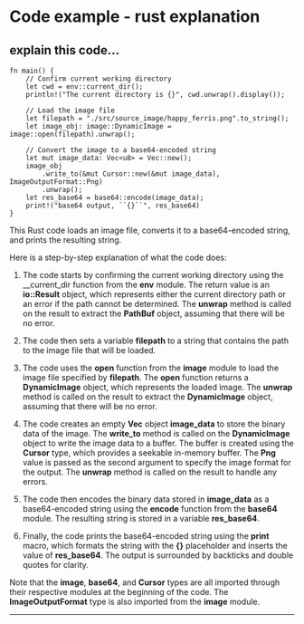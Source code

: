 # Code example - rust explanation

## explain this code...

```
fn main() {
    // Confirm current working directory
    let cwd = env::current_dir();
    println!("The current directory is {}", cwd.unwrap().display());

    // Load the image file
    let filepath = "./src/source_image/happy_ferris.png".to_string();
    let image_obj: image::DynamicImage = image::open(filepath).unwrap();

    // Convert the image to a base64-encoded string
    let mut image_data: Vec<u8> = Vec::new();
    image_obj
        .write_to(&mut Cursor::new(&mut image_data), ImageOutputFormat::Png)
        .unwrap();
    let res_base64 = base64::encode(image_data);
    print!("base64 output, ``{}``", res_base64)
}
```

This Rust code loads an image file, converts it to a base64-encoded string, and prints the resulting string.

Here is a step-by-step explanation of what the code does:

1. The code starts by confirming the current working directory using the __current_dir function from the __env__ module. The return value is an __io::Result<PathBuf>__ object, which represents either the current directory path or an error if the path cannot be determined. The __unwrap__ method is called on the result to extract the __PathBuf__ object, assuming that there will be no error.

2. The code then sets a variable __filepath__ to a string that contains the path to the image file that will be loaded.

3. The code uses the __open__ function from the __image__ module to load the image file specified by __filepath__. The __open__ function returns a __DynamicImage__ object, which represents the loaded image. The __unwrap__ method is called on the result to extract the __DynamicImage__ object, assuming that there will be no error.

4. The code creates an empty __Vec__ object __image_data__ to store the binary data of the image. The __write_to__ method is called on the __DynamicImage__ object to write the image data to a buffer. The buffer is created using the __Cursor__ type, which provides a seekable in-memory buffer. The __Png__ value is passed as the second argument to specify the image format for the output. The __unwrap__ method is called on the result to handle any errors.
5. The code then encodes the binary data stored in __image_data__ as a base64-encoded string using the __encode__ function from the __base64__ module. The resulting string is stored in a variable __res_base64__.

6. Finally, the code prints the base64-encoded string using the __print__ macro, which formats the string with the __{}__ placeholder and inserts the value of __res_base64__. The output is surrounded by backticks and double quotes for clarity.

Note that the __image__, __base64__, and __Cursor__ types are all imported through their respective modules at the beginning of the code. The __ImageOutputFormat__ type is also imported from the __image__ module.

---